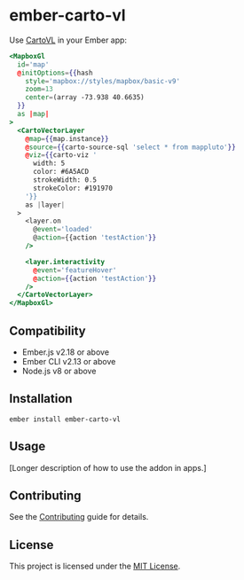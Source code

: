 ember-carto-vl
==============================================================================

Use [CartoVL](https://carto.com/developers/carto-vl/) in your Ember app:

```hbs
<MapboxGl
  id='map'
  @initOptions={{hash
    style='mapbox://styles/mapbox/basic-v9'
    zoom=13
    center=(array -73.938 40.6635)
  }}
  as |map|
>
  <CartoVectorLayer
    @map={{map.instance}}
    @source={{carto-source-sql 'select * from mappluto'}}
    @viz={{carto-viz '
      width: 5
      color: #6A5ACD
      strokeWidth: 0.5
      strokeColor: #191970
    '}}
    as |layer|
  >
    <layer.on
      @event='loaded'
      @action={{action 'testAction'}}
    />

    <layer.interactivity
      @event='featureHover'
      @action={{action 'testAction'}}
    />
  </CartoVectorLayer>
</MapboxGl>
```

Compatibility
------------------------------------------------------------------------------

* Ember.js v2.18 or above
* Ember CLI v2.13 or above
* Node.js v8 or above


Installation
------------------------------------------------------------------------------

```
ember install ember-carto-vl
```


Usage
------------------------------------------------------------------------------

[Longer description of how to use the addon in apps.]


Contributing
------------------------------------------------------------------------------

See the [Contributing](CONTRIBUTING.md) guide for details.


License
------------------------------------------------------------------------------

This project is licensed under the [MIT License](LICENSE.md).
